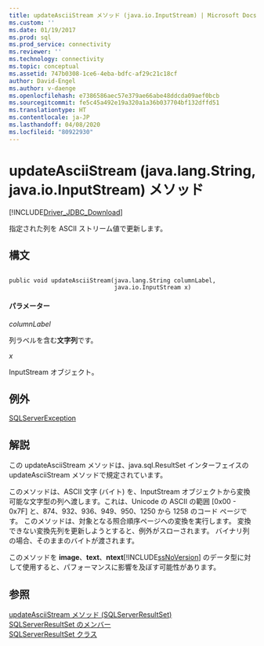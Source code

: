 ```yaml
---
title: updateAsciiStream メソッド (java.io.InputStream) | Microsoft Docs
ms.custom: ''
ms.date: 01/19/2017
ms.prod: sql
ms.prod_service: connectivity
ms.reviewer: ''
ms.technology: connectivity
ms.topic: conceptual
ms.assetid: 747b0308-1ce6-4eba-bdfc-af29c21c18cf
author: David-Engel
ms.author: v-daenge
ms.openlocfilehash: e7386586aec57e379ae66abe48ddcda09aef0bcb
ms.sourcegitcommit: fe5c45a492e19a320a1a36b037704bf132dffd51
ms.translationtype: HT
ms.contentlocale: ja-JP
ms.lasthandoff: 04/08/2020
ms.locfileid: "80922930"
---
```

# <a name="updateasciistream-method-javalangstring-javaioinputstream"></a>updateAsciiStream (java.lang.String, java.io.InputStream) メソッド
[!INCLUDE[Driver_JDBC_Download](../../../includes/driver_jdbc_download.md)]

  指定された列を ASCII ストリーム値で更新します。  
  
## <a name="syntax"></a>構文  
  
```  
  
public void updateAsciiStream(java.lang.String columnLabel,  
                              java.io.InputStream x)  
```  
  
#### <a name="parameters"></a>パラメーター  
 *columnLabel*  
  
 列ラベルを含む**文字列**です。  
  
 *x*  
  
 InputStream オブジェクト。  
  
## <a name="exceptions"></a>例外  
 [SQLServerException](../../../connect/jdbc/reference/sqlserverexception-class.md)  
  
## <a name="remarks"></a>解説  
 この updateAsciiStream メソッドは、java.sql.ResultSet インターフェイスの updateAsciiStream メソッドで規定されています。  
  
 このメソッドは、ASCII 文字 (バイト) を、InputStream オブジェクトから変換可能な文字型の列へ渡します。これは、Unicode の ASCII の範囲 [0x00 - 0x7F] と、874、932、936、949、950、1250 から 1258 のコード ページです。 このメソッドは、対象となる照合順序ページへの変換を実行します。 変換できない変換先列を更新しようとすると、例外がスローされます。 バイナリ列の場合、そのままのバイトが渡されます。  
  
 このメソッドを **image**、**text**、**ntext**[!INCLUDE[ssNoVersion](../../../includes/ssnoversion-md.md)] のデータ型に対して使用すると、パフォーマンスに影響を及ぼす可能性があります。  
  
## <a name="see-also"></a>参照  
 [updateAsciiStream メソッド (SQLServerResultSet)](../../../connect/jdbc/reference/updateasciistream-method-sqlserverresultset.md)   
 [SQLServerResultSet のメンバー](../../../connect/jdbc/reference/sqlserverresultset-members.md)   
 [SQLServerResultSet クラス](../../../connect/jdbc/reference/sqlserverresultset-class.md)  
  
  
